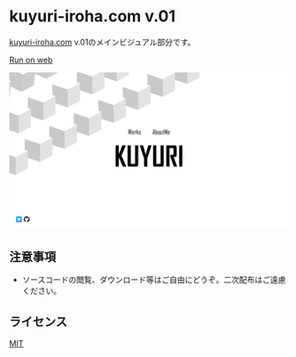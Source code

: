 # kuyuri-iroha.com v.01
[kuyuri-iroha.com](http://kuyuri-iroha.com) v.01のメインビジュアル部分です。  

[Run on web](http://kuyuri-iroha.github.io/kuyuri-iroha.com-v.01/src)    

![メインビジュアル](screenshot/screenshot.png "メインビジュアル")  

## 注意事項

- ソースコードの閲覧、ダウンロード等はご自由にどうぞ。二次配布はご遠慮ください。

## ライセンス
[MIT](LICENSE)
